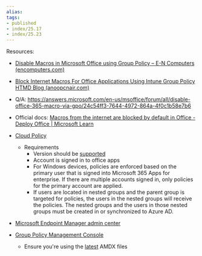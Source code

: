 ```yaml
---
alias:
tags:
- published
- index/25.17
- index/25.23
---
```


Resources: 
- [Disable Macros in Microsoft Office using Group Policy – E-N Computers (encomputers.com)](https://www.encomputers.com/2018/05/disable-macros-in-microsoft-office-using-group-policy/)
- [Block Internet Macros For Office Applications Using Intune Group Policy HTMD Blog (anoopcnair.com)](https://www.anoopcnair.com/block-internet-macros-for-office-apps-intune/)
- Q/A: https://answers.microsoft.com/en-us/msoffice/forum/all/disable-office-365-macro-via-gpo/24c54ff3-7644-4972-864a-4f0c1b58e7b6
- Official docs: [Macros from the internet are blocked by default in Office - Deploy Office | Microsoft Learn](https://learn.microsoft.com/en-us/DeployOffice/security/internet-macros-blocked#block-macros-from-running-in-office-files-from-the-internet)

-   [Cloud Policy](https://learn.microsoft.com/en-us/DeployOffice/security/internet-macros-blocked#cloud-policy)
	- Requirements
		- Version should be [supported](https://learn.microsoft.com/en-us/officeupdates/update-history-microsoft365-apps-by-date#supported-versions)
		- Account is signed in to office apps
		- For Windows devices, policies are enforced based on the primary user that is signed into Microsoft 365 Apps for enterprise. If there are multiple accounts signed in, only policies for the primary account are applied.
		- If users are located in nested groups and the parent group is targeted for policies, the users in the nested groups will receive the policies. The nested groups and the users in those nested groups must be created in or synchronized to Azure AD.
-   [Microsoft Endpoint Manager admin center](https://learn.microsoft.com/en-us/DeployOffice/security/internet-macros-blocked#microsoft-endpoint-manager-admin-center)
-   [Group Policy Management Console](https://learn.microsoft.com/en-us/DeployOffice/security/internet-macros-blocked#group-policy-management-console)
	- Ensure you're using the [latest](https://www.microsoft.com/en-us/download/details.aspx?id=fa7662f5-4b7b-4e3e-8948-6c369d8195de) AMDX files 
	
